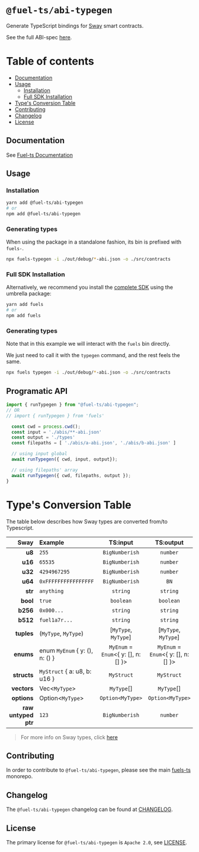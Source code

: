 # `@fuel-ts/abi-typegen`

Generate TypeScript bindings for [Sway](https://github.com/fuellabs/sway) smart contracts.

See the full ABI-spec [here](https://github.com/FuelLabs/fuel-specs/blob/master/src/protocol/abi/json_abi_format.md).

# Table of contents

- [Documentation](#documentation)
- [Usage](#usage)
  - [Installation](#installation)
  - [Full SDK Installation](#full-sdk-installation)
- [Type's Conversion Table](#types-conversion-table)
- [Contributing](#contributing)
- [Changelog](#changelog)
- [License](#license)

## Documentation

See [Fuel-ts Documentation](https://fuellabs.github.io/fuels-ts/packages/fuel-ts-abi-typegen/)

## Usage

### Installation

```sh
yarn add @fuel-ts/abi-typegen
# or
npm add @fuel-ts/abi-typegen
```

### Generating types

When using the package in a standalone fashion, its bin is prefixed with `fuels-`.

```sh
npx fuels-typegen -i ./out/debug/*-abi.json -o ./src/contracts
```

### Full SDK Installation

Alternatively, we recommend you install the [complete SDK](https://github.com/FuelLabs/fuels-ts) using the umbrella package:

```sh
yarn add fuels
# or
npm add fuels
```

### Generating types

Note that in this example we will interact with the `fuels` bin directly.

We just need to call it with the `typegen` command, and the rest feels the same.

```sh
npx fuels typegen -i ./out/debug/*-abi.json -o ./src/contracts
```

## Programatic API

```ts
import { runTypegen } from "@fuel-ts/abi-typegen";
// OR
// import { runTypegen } from 'fuels'

  const cwd = process.cwd();
  const input = './abis/**-abi.json'
  const output = './types'
  const filepaths = [ './abis/a-abi.json', './abis/b-abi.json' ]

  // using input global
  await runTypegen({ cwd, input, output});

  // using filepaths' array
  await runTypegen({ cwd, filepaths, output });
}
```

# Type's Conversion Table

The table below describes how Sway types are converted from/to Typescript.

|                Sway | Example                        |              TS:input               |              TS:output              |
| ------------------: | :----------------------------- | :---------------------------------: | :---------------------------------: |
|              **u8** | `255`                          |           `BigNumberish`            |              `number`               |
|             **u16** | `65535`                        |           `BigNumberish`            |              `number`               |
|             **u32** | `4294967295`                   |           `BigNumberish`            |              `number`               |
|             **u64** | `0xFFFFFFFFFFFFFFFF `          |           `BigNumberish`            |                `BN`                 |
|             **str** | `anything`                     |              `string`               |              `string`               |
|            **bool** | `true`                         |              `boolean`              |              `boolean`              |
|            **b256** | `0x000...`                     |              `string`               |              `string`               |
|            **b512** | `fuel1a7r...`                  |              `string`               |              `string`               |
|          **tuples** | (`MyType`, `MyType`)           |        [`MyType`, `MyType`]         |        [`MyType`, `MyType`]         |
|           **enums** | enum `MyEnum` { y: (), n: () } | `MyEnum` = `Enum`<{ y: [], n: [] }> | `MyEnum` = `Enum`<{ y: [], n: [] }> |
|         **structs** | `MyStruct` { a: u8, b: u16 }   |             `MyStruct`              |             `MyStruct`              |
|         **vectors** | Vec<`MyType`>                  |             `MyType`[]              |             `MyType`[]              |
|         **options** | Option<`MyType`>               |          `Option<MyType>`           |          `Option<MyType>`           |
| **raw untyped ptr** | `123`                          |           `BigNumberish`            |              `number`               |

> For more info on Sway types, click [here](https://fuellabs.github.io/sway/latest/basics/index.html)

## Contributing

In order to contribute to `@fuel-ts/abi-typegen`, please see the main [fuels-ts](https://github.com/FuelLabs/fuels-ts) monorepo.

## Changelog

The `@fuel-ts/abi-typegen` changelog can be found at [CHANGELOG](./CHANGELOG.md).

## License

The primary license for `@fuel-ts/abi-typegen` is `Apache 2.0`, see [LICENSE](./LICENSE).
